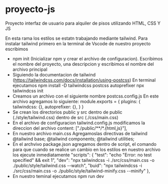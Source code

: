 # proyecto-js
Proyecto interfaz de usuario para alquiler de pisos utilizando HTML, CSS Y JS

En esta rama los estilos se estatn trabajando mediante tailwind.
Para instalar tailwind primero en la terminal de Vscode de nuestro proyecto escribimos
  - npm init (Inicializar npm y crear el archivo de configuracion).
    Escribimos el nombre del proyecto, una descripcion y escribimos el nombre del archivo principal
  - Siguiendo la documentacion de tailwind (https://tailwindcss.com/docs/installation/using-postcss)
    En terminal ejecutamos npm install -D tailwindcss postcss autoprefixer
    npx tailwindcss init
  - Creamos un archivo con el siguiente nombre postcss.config.js
    En este archivo agregamos lo siguiente:
    module.exports = {
    plugins: {
      tailwindcss: {},
      autoprefixer: {},
      }
    }
  - Se crean los directorios public y src dentro de public (./style/tailwind.css) dentro de src (./css/main.css)
  - En el archivo de configuracion tailwind.config.js
    modificamos la direccion del archivo
    content: ["./public/**/*.{html,js}"],
  - En nuestro archivo main.css
    Agregamoslas directivas de tailwind 
      @tailwind base;
      @tailwind components;
      @tailwind utilities;
  - En el archvivo package.json agregamos dentro de script, el comando para que cuando se realice un cambio en los estilos en nuestro archivo los ejecute inmediatamente
      "scripts": {
        "test": "echo \"Error: no test specified\" && exit 1",
        "dev": "npx tailwindcss -i ./src/css/main.css -o ./public/style/tailwind.css --watch",
        "buid": "npx tailwindcss -i ./src/css/main.css -o ./public/style/tailwind-minify.css --minify"
      },
  - En nuestro teminal ejecutamos npm run dev
